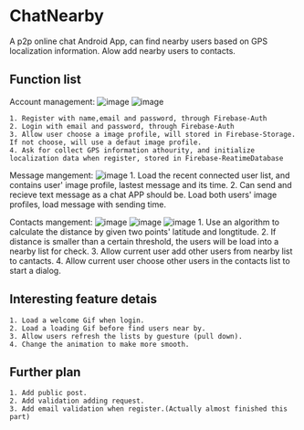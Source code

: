 # ChatNearby
A p2p online chat Android App, can find nearby users based on GPS localization information. Alow add nearby users to contacts.

Function list
-----------
Account management:
    ![image](https://github.com/donaldmyshen/ChatNearby/blob/master/image/register.png)
    ![image](https://github.com/donaldmyshen/ChatNearby/blob/master/image/login.png)
    
    1. Register with name,email and password, through Firebase-Auth
    2. Login with email and password, through Firebase-Auth
    3. Allow user choose a image profile, will stored in Firebase-Storage. If not choose, will use a defaut image profile.
    4. Ask for collect GPS information athourity, and initialize localization data when register, stored in Firebase-ReatimeDatabase

Message mangement:
    ![image](https://github.com/donaldmyshen/ChatNearby/blob/master/image/menu.png)
    1. Load the recent connected user list, and contains user' image profile, lastest message and its time. 
    2. Can send and recieve text message as a chat APP should be. Load both users' image profiles, load message with sending time.
    
    
Contacts mangement:
    ![image](https://github.com/donaldmyshen/ChatNearby/blob/master/image/contacts.png)
    ![image](https://github.com/donaldmyshen/ChatNearby/blob/master/image/loading.png)
    ![image](https://github.com/donaldmyshen/ChatNearby/blob/master/image/nearby.png)
    1. Use an algorithm to calculate the distance by given two points' latitude and longtitude.
    2. If distance is smaller than a certain threshold, the users will be load into a nearby list for check.
    3. Allow current user add other users from nearby list to cantacts.
    4. Allow current user choose other users in the contacts list to start a dialog.


Interesting feature detais
----------
    1. Load a welcome Gif when login. 
    2. Load a loading Gif before find users near by.
    3. Allow users refresh the lists by guesture (pull down).
    4. Change the animation to make more smooth.

Further plan
-----------
    1. Add public post.
    2. Add validation adding request.
    3. Add email validation when register.(Actually almost finished this part)
    
